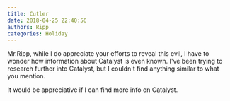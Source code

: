 ```yaml
---
title: Cutler
date: 2018-04-25 22:40:56
authors: Ripp
categories: Holiday
---
```


 Mr.Ripp, while I do appreciate your efforts to reveal this evil, I have to wonder how information about Catalyst is even known. I've been trying to research further into Catalyst, but I couldn't find anything similar to what you mention.

It would be appreciative if I can find more info on Catalyst.